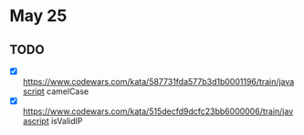 # May 25

## TODO

- [x] <https://www.codewars.com/kata/587731fda577b3d1b0001196/train/javascript> camelCase
- [x] <https://www.codewars.com/kata/515decfd9dcfc23bb6000006/train/javascript> isValidIP
